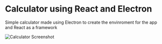 # Calculator using React and Electron

Simple calculator made using Electron to create the envinroment for the app and React as a framework

![Calculator Screenshot](https://s3.us-east-2.amazonaws.com/blascke.com/images/react-squeleton-example-calculator.png)
